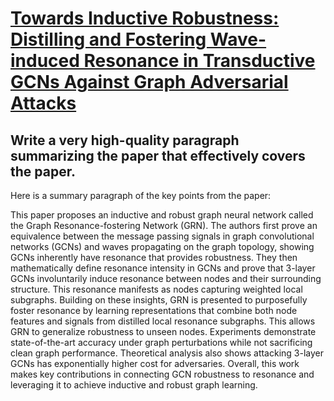 # [Towards Inductive Robustness: Distilling and Fostering Wave-induced   Resonance in Transductive GCNs Against Graph Adversarial Attacks](https://arxiv.org/abs/2312.08651)

## Write a very high-quality paragraph summarizing the paper that effectively covers the paper.

 Here is a summary paragraph of the key points from the paper:

This paper proposes an inductive and robust graph neural network called the Graph Resonance-fostering Network (GRN). The authors first prove an equivalence between the message passing signals in graph convolutional networks (GCNs) and waves propagating on the graph topology, showing GCNs inherently have resonance that provides robustness. They then mathematically define resonance intensity in GCNs and prove that 3-layer GCNs involuntarily induce resonance between nodes and their surrounding structure. This resonance manifests as nodes capturing weighted local subgraphs. Building on these insights, GRN is presented to purposefully foster resonance by learning representations that combine both node features and signals from distilled local resonance subgraphs. This allows GRN to generalize robustness to unseen nodes. Experiments demonstrate state-of-the-art accuracy under graph perturbations while not sacrificing clean graph performance. Theoretical analysis also shows attacking 3-layer GCNs has exponentially higher cost for adversaries. Overall, this work makes key contributions in connecting GCN robustness to resonance and leveraging it to achieve inductive and robust graph learning.
